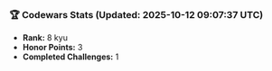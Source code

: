 ### 🏆 Codewars Stats (Updated: 2025-10-12 09:07:37 UTC)

- **Rank:** 8 kyu
- **Honor Points:** 3
- **Completed Challenges:** 1
